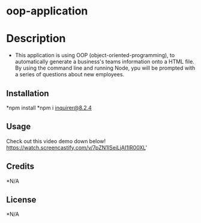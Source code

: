 # oop-application

# Description

* This application is using OOP (object-oriented-programming), to automatically generate a business's teams information onto a HTML file.
By using the command line and running Node, ypu will be prompted with a series of questions about new employees.

## Installation

*npm install
*npm i inquirer@8.2.4

## Usage
Check out this video demo down below!
https://watch.screencastify.com/v/7pZN1lSeiLjAI1lR00XL'
## Credits

*N/A

## License

*N/A